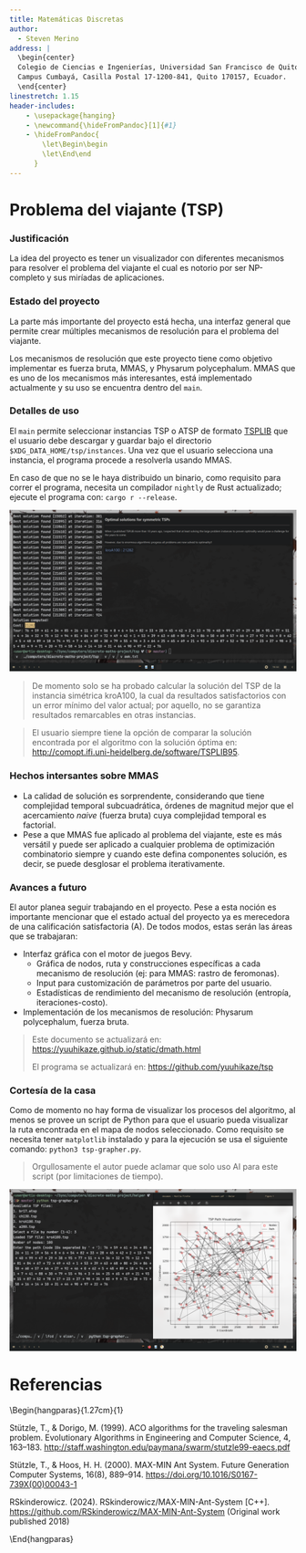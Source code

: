 ```yaml
---
title: Matemáticas Discretas
author:
  - Steven Merino
address: |
  \begin{center}
  Colegio de Ciencias e Ingenierías, Universidad San Francisco de Quito USFQ\\
  Campus Cumbayá, Casilla Postal 17-1200-841, Quito 170157, Ecuador.
  \end{center}
linestretch: 1.15
header-includes:
    - \usepackage{hanging}
    - \newcommand{\hideFromPandoc}[1]{#1}
    - \hideFromPandoc{
        \let\Begin\begin
        \let\End\end
      }
---
```


# Problema del viajante (TSP)

### Justificación

La idea del proyecto es tener un visualizador con diferentes mecanismos para resolver el problema del viajante el cual es notorio por ser NP-completo y sus miríadas de aplicaciones.

### Estado del proyecto

La parte más importante del proyecto está hecha, una interfaz general que permite crear múltiples mecanismos de resolución para el problema del viajante.

Los mecanismos de resolución que este proyecto tiene como objetivo implementar es fuerza bruta, MMAS, y Physarum polycephalum. MMAS que es uno de los mecanismos más interesantes, está implementado actualmente y su uso se encuentra dentro del `main`.

### Detalles de uso

El `main` permite seleccionar instancias TSP o ATSP de formato [TSPLIB](http://comopt.ifi.uni-heidelberg.de/software/TSPLIB95) que el usuario debe descargar y guardar bajo el directorio `$XDG_DATA_HOME/tsp/instances`. Una vez que el usuario selecciona una instancia, el programa procede a resolverla usando MMAS.

En caso de que no se le haya distribuido un binario, como requisito para correr el programa, necesita un compilador `nightly` de Rust actualizado; ejecute el programa con: `cargo r --release`.

![Solución de la instancia kroA100](static/images/2024-12-21_10h53m55s.png)

> De momento solo se ha probado calcular la solución del TSP de la instancia simétrica kroA100, la cual da resultados satisfactorios con un error mínimo del valor actual; por aquello, no se garantiza resultados remarcables en otras instancias.

> El usuario siempre tiene la opción de comparar la solución encontrada por el algoritmo con la solución óptima en: <http://comopt.ifi.uni-heidelberg.de/software/TSPLIB95>.

### Hechos intersantes sobre MMAS

-   La calidad de solución es sorprendente, considerando que tiene complejidad temporal subcuadrática, órdenes de magnitud mejor que el acercamiento *naive* (fuerza bruta) cuya complejidad temporal es factorial.
-   Pese a que MMAS fue aplicado al problema del viajante, este es más versátil y puede ser aplicado a cualquier problema de optimización combinatorio siempre y cuando este defina componentes solución, es decir, se puede desglosar el problema iterativamente.

### Avances a futuro

El autor planea seguir trabajando en el proyecto. Pese a esta noción es importante mencionar que el estado actual del proyecto ya es merecedora de una calificación satisfactoria (A). De todos modos, estas serán las áreas que se trabajaran:

-   Interfaz gráfica con el motor de juegos Bevy.
    -   Gráfica de nodos, ruta y construcciones específicas a cada mecanismo de resolución (ej: para MMAS: rastro de feromonas).
    -   Input para customización de parámetros por parte del usuario.
    -   Estadísticas de rendimiento del mecanismo de resolución (entropía, iteraciones-costo).
-   Implementación de los mecanismos de resolución: Physarum polycephalum, fuerza bruta.

> Este documento se actualizará en: <https://yuuhikaze.github.io/static/dmath.html>
>
> El programa se actualizará en: <https://github.com/yuuhikaze/tsp>

### Cortesía de la casa

Como de momento no hay forma de visualizar los procesos del algoritmo, al menos se provee un script de Python para que el usuario pueda visualizar la ruta encontrada en el mapa de nodos seleccionado. Como requisito se necesita tener `matplotlib` instalado y para la ejecución se usa el siguiente comando: `python3 tsp-grapher.py`.

> Orgullosamente el autor puede aclamar que solo uso AI para este script (por limitaciones de tiempo).

![Gráfica de la solución encontrada para la instancia kroA100](static/images/2024-12-21_12h46m12s.png)

# Referencias

\Begin{hangparas}{1.27cm}{1}

Stützle, T., & Dorigo, M. (1999). ACO algorithms for the traveling salesman problem. Evolutionary Algorithms in Engineering and Computer Science, 4, 163–183. <http://staff.washington.edu/paymana/swarm/stutzle99-eaecs.pdf>

Stützle, T., & Hoos, H. H. (2000). MAX-MIN Ant System. Future Generation Computer Systems, 16(8), 889–914. <https://doi.org/10.1016/S0167-739X(00)00043-1>

RSkinderowicz. (2024). RSkinderowicz/MAX-MIN-Ant-System [C++]. <https://github.com/RSkinderowicz/MAX-MIN-Ant-System> (Original work published 2018)

\End{hangparas}
